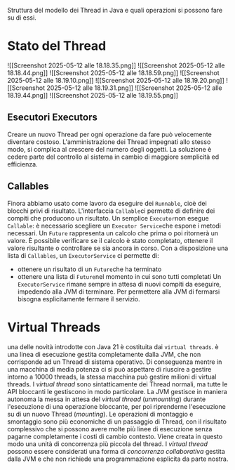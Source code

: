 Struttura del modello dei Thread in Java e quali operazioni si possono fare su di essi.
# Stato del Thread
![[Screenshot 2025-05-12 alle 18.18.35.png]]
![[Screenshot 2025-05-12 alle 18.18.44.png]]
![[Screenshot 2025-05-12 alle 18.18.59.png]]
![[Screenshot 2025-05-12 alle 18.19.10.png]]
![[Screenshot 2025-05-12 alle 18.19.20.png]]
![[Screenshot 2025-05-12 alle 18.19.31.png]]
![[Screenshot 2025-05-12 alle 18.19.44.png]]
![[Screenshot 2025-05-12 alle 18.19.55.png]]
## Esecutori Executors
Creare un nuovo Thread per ogni operazione da fare può velocemente diventare costoso.
L'amministrazione dei Thread impegnati allo stesso modo, si complica al crescere del numero degli oggetti.
La soluzione è cedere parte del controllo al sistema in cambio di maggiore semplicità ed efficienza.
## Callables
Finora abbiamo usato come lavoro da eseguire dei `Runnable`, cioè dei blocchi privi di risultato.
L'interfaccia `Callable`ci permette di definire dei compiti che producono un risultato.
Un semplice `Executor`non esegue `Callable`: è necessario scegliere un `Executor Service`che espone i metodi necessari.
Un `Future` rappresenta un calcolo che prima o poi ritornerà un valore. È possibile verificare se il calcolo è stato completato, ottenere il valore risultante o controllare se sia ancora in corso.
Con a disposizione una lista di `Callables`, un `ExecutorService` ci permette di:
- ottenere un risultato di un `Future`che ha terminato
- ottenere una lista di `Future`nel momento in cui sono tutti completati
Un `ExecutorService` rimane sempre in attesa di nuovi compiti da eseguire, impedendo alla JVM di terminare.
Per permettere alla JVM di fermarsi bisogna esplicitamente fermare il servizio.
# Virtual Threads
una delle novità introdotte con Java 21 è costituita dai `virtual threads`.
è una linea di esecuzione gestita completamente dalla JVM, che non corrisponde ad un Thread di sistema operativo.
Di conseguenza mentre in una macchina di media potenza ci si può aspettare di riuscire a gestire intorno a 10000 threads, la stessa macchina può gestire milioni di virtual threads.
I *virtual thread* sono sintatticamente dei Thread normali, ma tutte le API bloccanti le gestiscono in modo particolare.
La JVM gestisce in maniera autonoma la messa in attesa del *virtual thread* (*unmounting*) durante l'esecuzione di una operazione bloccante, per poi riprenderne l'esecuzione su di un nuovo Thread (*mounting*).
Le operazioni di montaggio e smontaggio sono più economiche di un passaggio di Thread, con il risultato complessivo che si possono avere molte più linee di esecuzione senza pagarne completamente i costi di cambio contesto. Viene creata in questo modo una unità di concorrenza più piccola del thread.
I *virtual thread* possono essere considerati una forma di *concorrenza collaborativa* gestita dalla JVM e che non richiede una programmazione esplicita da parte nostra.
